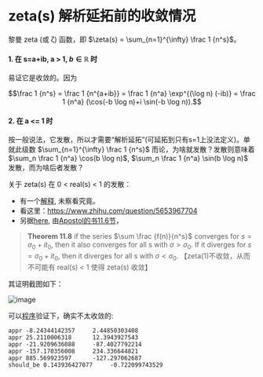 # zeta(s) 解析延拓前的收敛情况

黎曼 zeta (或 ζ) 函数，即 $\zeta(s) = \sum_{n=1}^{\infty} \frac 1 {n^s}$。

#### 1. 在 s=a+ib, a > 1, $b \in \mathbb{R}$ 时

易证它是收敛的。因为 

$$\frac 1 {n^s} = \frac 1 {n^{a+ib}} = \frac 1 {n^a} \exp^{(\log n) (-ib)} = \frac 1 {n^a} (\cos(-b \log n)+i \sin(-b \log n)).$$

#### 2. 在 a <= 1 时

按一般说法，它发散，所以才需要“解析延拓”(可延拓到只有s=1上没法定义)。单就此级数 $\sum_{n=1}^{\infty} \frac 1 {n^s}$ 而论，为啥就发散？发散则意味着 $\sum_n \frac 1 {n^a} \cos(b \log n)$, $\sum_n \frac 1 {n^a} \sin(b \log n)$ 发散，而为啥后者发散？

关于 zeta(s) 在 0 < real(s) < 1 的发散：
- 有一个[解释](https://math.stackexchange.com/questions/2700579/how-to-prove-the-divergence-of-zetas), 未察看究竟。
- 看这里：https://www.zhihu.com/question/5653967704
- 另据[here](https://math.stackexchange.com/questions/4144986/how-to-show-sum-1-ns-doesnt-converge-for-0-leq-res-leq-1?noredirect=1&lq=1), 由[Apostol的书11.6节](https://dl.icdst.org/pdfs/files1/ebc2974176a03ab93756026a97b6d370.pdf)，
> **Theorem 11.8** if the series $\sum \frac {f(n)}{n^s}$ converges for $s = \sigma_0 + i t_0$, then it also
> converges for all s with $\sigma > \sigma_0$. If it diverges for $s = \sigma_0 + i t_0$, then it
> diverges for all s with $\sigma < \sigma_0$. 【zeta(1)不收敛，从而不可能有 real(s) < 1 使得 zeta(s) 收敛】

其证明截图如下：

![image](https://github.com/user-attachments/assets/7eb7be5d-bbfc-4ad7-bf19-647a81ed12ed)


可以[程序](https://github.com/superzhangmch/riemann_zeta_some_scripts/blob/main/zeta_diverge_for_real_le1.py)验证下，确实不太收敛的:
```
appr -8.24344142357     2.44850303408
appr 25.2110006318      12.3943927543
appr -21.9209636088     -87.4027792214
appr -157.170356008     234.336644821
appr 885.569923597      -127.297062687
should_be 0.143936427077     -0.722099743529
```
